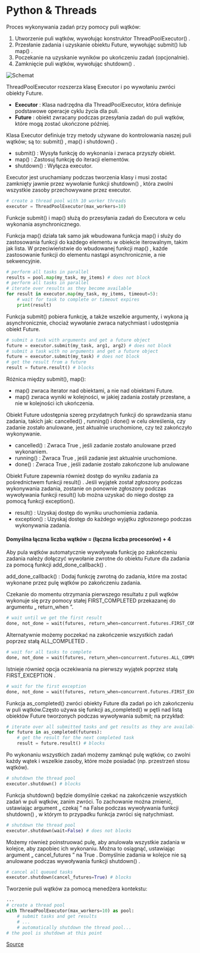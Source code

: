 <h1>Python & Threads</h1>
Proces wykonywania zadań przy pomocy puli wątków:

1. Utworzenie puli wątków, wywołując konstruktor ThreadPoolExecutor() .
2. Przesłanie zadania i uzyskanie obiektu Future, wywołując submit() lub map() .
3. Poczekanie na uzyskanie wyników po ukończeniu zadań (opcjonalnie).
4. Zamknięcie puli wątków, wywołując shutdown() .

![Schemat](https://i0.wp.com/superfastpython.com/wp-content/uploads/2021/11/ThreadPoolExecutor-Life-Cycle.png?w=384&ssl=1)

ThreadPoolExecutor rozszerza klasę Executor i po wywołaniu zwróci obiekty Future.

- **Executor** : Klasa nadrzędna dla ThreadPoolExecutor, która definiuje podstawowe operacje cyklu życia dla puli.
- **Future** : obiekt zwracany podczas przesyłania zadań do puli wątków, które mogą zostać ukończone później.

Klasa Executor definiuje trzy metody używane do kontrolowania naszej puli wątków; są to: submit() , map() i shutdown() .

- submit() : Wysyła funkcję do wykonania i zwraca przyszły obiekt.
- map() : Zastosuj funkcję do iteracji elementów.
- shutdown() : Wyłącza executor.

Executor jest uruchamiany podczas tworzenia klasy i musi zostać zamknięty jawnie przez wywołanie funkcji shutdown() , która zwolni wszystkie zasoby przechowywane przez executor.
```python
# create a thread pool with 10 worker threads
executor = ThreadPoolExecutor(max_workers=10)
```
Funkcje submit() i map() służą do przesyłania zadań do Executora w celu wykonania asynchronicznego.

Funkcja map() działa tak samo jak wbudowana funkcja map() i służy do zastosowania funkcji do każdego elementu w obiekcie iterowalnym, takim jak lista. W przeciwieństwie do wbudowanej funkcji map() , każde zastosowanie funkcji do elementu nastąpi asynchronicznie, a nie sekwencyjnie.
```python
# perform all tasks in parallel
results = pool.map(my_task, my_items) # does not block
# perform all tasks in parallel
# iterate over results as they become available
for result in executor.map(my_task, my_items, timeout=5):
	# wait for task to complete or timeout expires
	print(result)
```
Funkcja submit() pobiera funkcję, a także wszelkie argumenty, i wykona ją asynchronicznie, chociaż wywołanie zwraca natychmiast i udostępnia obiekt Future.
```python
# submit a task with arguments and get a future object
future = executor.submit(my_task, arg1, arg2) # does not block
# submit a task with no arguments and get a future object
future = executor.submit(my_task) # does not block
# get the result from a future
result = future.result() # blocks
```
Różnica między submit(), map():
- map() zwraca iterator nad obiektami, a nie nad obiektami Future. 
- map() zwraca wyniki w kolejności, w jakiej zadania zostały przesłane, a nie w kolejności ich ukończenia. 
  
Obiekt Future udostępnia szereg przydatnych funkcji do sprawdzania stanu zadania, takich jak: cancelled() , running() i done() w celu określenia, czy zadanie zostało anulowane, jest aktualnie uruchomione, czy też zakończyło wykonywanie.

- cancelled() : Zwraca True , jeśli zadanie zostało anulowane przed wykonaniem.
- running() : Zwraca True , jeśli zadanie jest aktualnie uruchomione.
- done() : Zwraca True , jeśli zadanie zostało zakończone lub anulowane

Obiekt Future zapewnia również dostęp do wyniku zadania za pośrednictwem funkcji result() . Jeśli wyjątek został zgłoszony podczas wykonywania zadania, zostanie on ponownie zgłoszony podczas wywoływania funkcji result() lub można uzyskać do niego dostęp za pomocą funkcji exception().

- result() : Uzyskaj dostęp do wyniku uruchomienia zadania. 
- exception() : Uzyskaj dostęp do każdego wyjątku zgłoszonego podczas wykonywania zadania.

<h4>Domyślna łączna liczba wątków = (łączna liczba procesorów) + 4 </h4>
Aby pula wątków automatycznie wywoływała funkcję po zakończeniu zadania należy dołączyć wywołanie zwrotne do obiektu Future dla zadania za pomocą funkcji add_done_callback() .

add_done_callback() : Dodaj funkcję zwrotną do zadania, które ma zostać wykonane przez pulę wątków po zakończeniu zadania.

Czekanie do momentu otrzymania pierwszego resultatu z puli wątków wykonuje się przy pomocy stałej FIRST_COMPLETED przekazanej do argumentu „ return_when ”.
```python
# wait until we get the first result
done, not_done = wait(futures, return_when=concurrent.futures.FIRST_COMPLETED)
```
Alternatywnie możemy poczekać na zakończenie wszystkich zadań poprzez stałą ALL_COMPLETED .
```python
# wait for all tasks to complete
done, not_done = wait(futures, return_when=concurrent.futures.ALL_COMPLETED)
```
Istnieje również opcja oczekiwania na pierwszy wyjątek poprzez stałą FIRST_EXCEPTION .
```python
# wait for the first exception
done, not_done = wait(futures, return_when=concurrent.futures.FIRST_EXCEPTION)
```
Funkcja as_completed() zwróci obiekty Future dla zadań po ich zakończeniu w puli wątków.Często używa się funkcji as_completed() w pętli nad listą obiektów Future tworzonych podczas wywoływania submit; na przykład:
```python
# iterate over all submitted tasks and get results as they are available
for future in as_completed(futures):
	# get the result for the next completed task
	result = future.result() # blocks
```
Po wykonaniu wszystkich zadań możemy zamknąć pulę wątków, co zwolni każdy wątek i wszelkie zasoby, które może posiadać (np. przestrzeń stosu wątków).
```python
# shutdown the thread pool
executor.shutdown() # blocks
```
Funkcja shutdown() będzie domyślnie czekać na zakończenie wszystkich zadań w puli wątków, zanim zwróci.
To zachowanie można zmienić, ustawiając argument „ czekaj ” na False podczas wywoływania funkcji shutdown() , w którym to przypadku funkcja zwróci się natychmiast. 
```python
# shutdown the thread pool
executor.shutdown(wait=False) # does not blocks
```
Możemy również poinstruować pulę, aby anulowała wszystkie zadania w kolejce, aby zapobiec ich wykonaniu. Można to osiągnąć, ustawiając argument „ cancel_futures ” na True . Domyślnie zadania w kolejce nie są anulowane podczas wywoływania funkcji shutdown() .
```python
# cancel all queued tasks
executor.shutdown(cancel_futures=True) # blocks
```
Tworzenie puli wątków za pomocą menedżera kontekstu:
```python
...
# create a thread pool
with ThreadPoolExecutor(max_workers=10) as pool:
	# submit tasks and get results
	# ...
	# automatically shutdown the thread pool...
# the pool is shutdown at this point
```
[Source](https://superfastpython.com/threadpoolexecutor-in-python/)